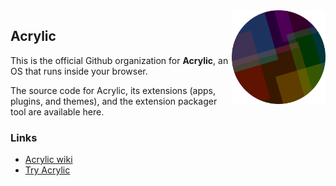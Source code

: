 <img src="/assets/acrylic_circle.png" align="right" width="150">

## Acrylic

This is the official Github organization for **Acrylic**, an OS that runs inside your browser.

The source code for Acrylic, its extensions (apps, plugins, and themes), and the extension packager tool are available here.

### Links

* [Acrylic wiki](https://wiki.anpang.fun/acr)
* [Try Acrylic](https://anpang.fun/acrylic)

